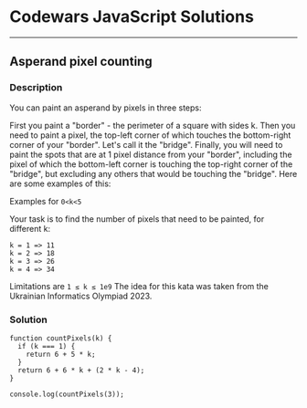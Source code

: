 # Codewars JavaScript Solutions

---

## Asperand pixel counting

### Description

You can paint an asperand by pixels in three steps:

First you paint a "border" - the perimeter of a square with sides k.
Then you need to paint a pixel, the top-left corner of which touches the bottom-right corner of your "border".
Let's call it the "bridge".
Finally, you will need to paint the spots that are at 1 pixel distance from your "border",
including the pixel of which the bottom-left corner is touching the top-right corner of the "bridge",
but excluding any others that would be touching the "bridge".
Here are some examples of this:

Examples for `0<k<5`

Your task is to find the number of pixels that need to be painted, for different k:

```
k = 1 => 11
k = 2 => 18
k = 3 => 26
k = 4 => 34
```

Limitations are `1 ≤ k ≤ 1e9`
The idea for this kata was taken from the Ukrainian Informatics Olympiad 2023.

### Solution

```
function countPixels(k) {
  if (k === 1) {
    return 6 + 5 * k;
  }
  return 6 + 6 * k + (2 * k - 4);
}

console.log(countPixels(3));
```
